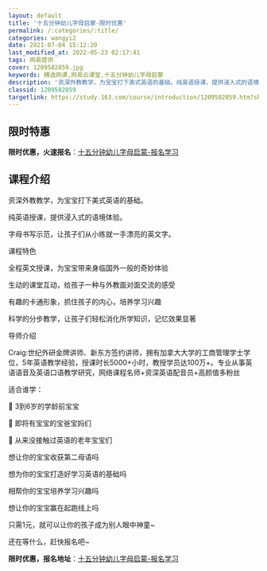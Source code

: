 ```yaml
---
layout: default
title: '十五分钟幼儿字母启蒙-限时优惠'
permalink: /:categories/:title/
categories: wangyi2
date: 2021-07-04 15:12:20
last_modified_at: 2022-05-23 02:17:41
tags: 网易提供
cover: 1209582859.jpg
keywords: 精选网课,网易云课堂,十五分钟幼儿字母启蒙
description: '资深外教教学，为宝宝打下美式英语的基础。纯英语授课，提供浸入式的语境体验。字母书写示范，让孩子们从小练就一手漂亮的英文字'
classid: 1209582859
targetlink: https://study.163.com/course/introduction/1209582859.htm?share=1&shareId=1025206652&utm_campaign=share&utm_medium=iphoneShare&utm_source=&utm_u=1025206652
---
```


## 限时特惠

**限时优惠，火速报名**：[十五分钟幼儿字母启蒙-报名学习](https://study.163.com/course/introduction/1209582859.htm?share=1&shareId=1025206652&utm_campaign=share&utm_medium=iphoneShare&utm_source=&utm_u=1025206652)

## 课程介绍

资深外教教学，为宝宝打下美式英语的基础。

纯英语授课，提供浸入式的语境体验。

字母书写示范，让孩子们从小练就一手漂亮的英文字。



课程特色

全程英文授课，为宝宝带来身临国外一般的奇妙体验

生动的课堂互动，给孩子一种与外教面对面交流的感受

有趣的卡通形象，抓住孩子的内心，培养学习兴趣

科学的分步教学，让孩子们轻松消化所学知识，记忆效果显著





导师介绍

Craig:世纪外研金牌讲师、新东方签约讲师，拥有加拿大大学的工商管理学士学位，5年英语教学经验，授课时长5000+小时，教授学员达100万+。专业从事英语语音及英语口语教学研究，网络课程名师+资深英语配音员+高颜值多粉丝



适合谁学：

	3到6岁的学龄前宝宝

	即将有宝宝的宝爸宝妈们

	从来没接触过英语的老年宝宝们







想让你的宝宝收获第二母语吗

想为你的宝宝打造好学习英语的基础吗

相帮你的宝宝培养学习兴趣吗

想让你的宝宝赢在起跑线上吗



只需1元，就可以让你的孩子成为别人眼中神童~

还在等什么，赶快报名吧~

**限时优惠，报名地址**：[十五分钟幼儿字母启蒙-报名学习](https://study.163.com/course/introduction/1209582859.htm?share=1&shareId=1025206652&utm_campaign=share&utm_medium=iphoneShare&utm_source=&utm_u=1025206652)

